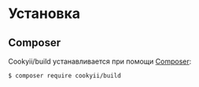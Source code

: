 Установка
=========

Composer
--------

Cookyii/build устанавливается при помощи [Composer][]:

    $ composer require cookyii/build

[Composer]: http://getcomposer.org/
[Symfony Console]: http://symfony.com/doc/current/components/console/introduction.html

